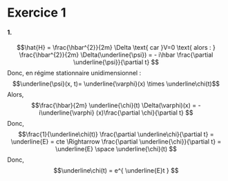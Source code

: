 # Exercice 1
#### 1.
$$\hat{H} = \frac{\hbar^{2}}{2m} \Delta \text{ car }V=0 \text{ alors : } \frac{\hbar^{2}}{2m} \Delta(\underline{\psi}) = - i\hbar \frac{\partial \underline{\psi}}{\partial t} $$
Donc, en régime stationnaire unidimensionnel : 
$$\underline{\psi}(x, t)= \underline{\varphi}(x) \times \underline\chi(t)$$
Alors, 
$$\frac{\hbar}{2m} \underline{\chi}(t) \Delta(\varphi)(x) = -i\underline{\varphi} (x)\frac{\partial \chi}{\partial t} $$
Donc, 
$$\frac{1}{\underline\chi(t)} \frac{\partial \underline\chi}{\partial t} = \underline{E} = cte \Rightarrow \frac{\partial \underline{\chi}}{\partial t}  = \underline{E} \space \underline{\chi}(t) $$
Donc, 
$$\underline\chi(t) = e^{ \underline{E}t } $$